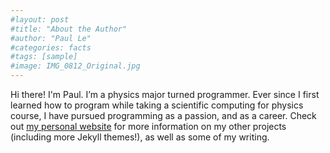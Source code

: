 ```yaml
---
#layout: post
#title: "About the Author"
#author: "Paul Le"
#categories: facts
#tags: [sample]
#image: IMG_0812_Original.jpg
---
```


Hi there! I'm Paul. I’m a physics major turned programmer. Ever since I first learned how to program while taking a scientific computing for physics course, I have pursued programming as a passion, and as a career. Check out [my personal website](https://www.lenpaul.com/) for more information on my other projects (including more Jekyll themes!), as well as some of my writing.
